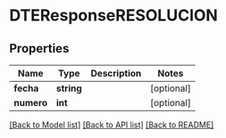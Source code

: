 # DTEResponseRESOLUCION

## Properties
Name | Type | Description | Notes
------------ | ------------- | ------------- | -------------
**fecha** | **string** |  | [optional] 
**numero** | **int** |  | [optional] 

[[Back to Model list]](../../README.md#documentation-for-models) [[Back to API list]](../../README.md#documentation-for-api-endpoints) [[Back to README]](../../README.md)

